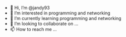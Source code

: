 - 👋 Hi, I’m @jandy93
- 👀 I’m interested in programming and networking
- 🌱 I’m currently learning programming and networking
- 💞️ I’m looking to collaborate on ...
- 📫 How to reach me ...

<!---
jandy93/jandy93 is a ✨ special ✨ repository because its `README.md` (this file) appears on your GitHub profile.
You can click the Preview link to take a look at your changes.
--->
